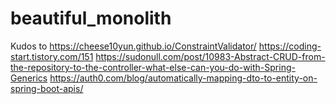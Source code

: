 # beautiful_monolith
Kudos to
https://cheese10yun.github.io/ConstraintValidator/
https://coding-start.tistory.com/151
https://sudonull.com/post/10983-Abstract-CRUD-from-the-repository-to-the-controller-what-else-can-you-do-with-Spring-Generics
https://auth0.com/blog/automatically-mapping-dto-to-entity-on-spring-boot-apis/

